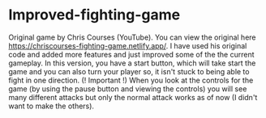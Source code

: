 # Improved-fighting-game
Original game by Chris Courses (YouTube). You can view the original here https://chriscourses-fighting-game.netlify.app/. I have used his original code and added more features and just improved some of the the current gameplay. In this version, you have a start button, which will take start the game and you can also turn your player so, it isn't stuck to being able to fight in one direction.
(! Important !) When you look at the controls for the game (by using the pause button and viewing the controls) you will see many different attacks but only the normal attack works as of now (I didn't want to make the others).
